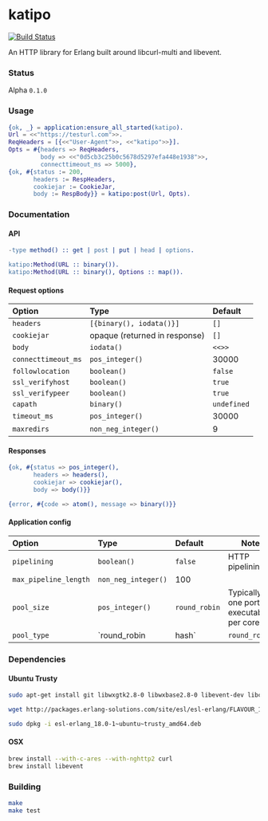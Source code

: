 katipo
=====

[![Build Status][travis_ci_image]][travis_ci]

An HTTP library for Erlang built around libcurl-multi and libevent.

### Status

Alpha `0.1.0`

### Usage

```erlang
{ok, _} = application:ensure_all_started(katipo).
Url = <<"https://testurl.com">>.
ReqHeaders = [{<<"User-Agent">>, <<"katipo">>}].
Opts = #{headers => ReqHeaders,
         body => <<"0d5cb3c25b0c5678d5297efa448e1938">>,
         connecttimeout_ms => 5000},
{ok, #{status := 200,
       headers := RespHeaders,
       cookiejar := CookieJar,
       body := RespBody}} = katipo:post(Url, Opts).
```

### Documentation

#### API

```erlang
-type method() :: get | post | put | head | options.

katipo:Method(URL :: binary()).
katipo:Method(URL :: binary(), Options :: map()).

```

#### Request options

| Option              | Type                            | Default           |
|:--------------------|:------------------------------- |:----------------- |
| `headers`           | `[{binary(), iodata()}]`        | `[]`              |
| `cookiejar`         | opaque (returned in response)   | `[]`              |
| `body`              | `iodata()`                      | `<<>>`            |
| `connecttimeout_ms` | `pos_integer()`                 | 30000             |
| `followlocation`    | `boolean()`                     | `false`           |
| `ssl_verifyhost`    | `boolean()`                     | `true`            |
| `ssl_verifypeer`    | `boolean()`                     | `true`            |
| `capath`            | `binary()`                      | `undefined`       |
| `timeout_ms`        | `pos_integer()`                 | 30000             |
| `maxredirs`         | `non_neg_integer()`             | 9                 |

#### Responses

```erlang
{ok, #{status => pos_integer(),
       headers => headers(),
       cookiejar => cookiejar(),
       body => body()}}

{error, #{code => atom(), message => binary()}}
```

#### Application config

| Option                | Type                 | Default           | Note                                   |
|:----------------------|:---------------------|:----------------- |----------------------------------------|
| `pipelining`          | `boolean()`          | `false`           | HTTP pipelining                        |
| `max_pipeline_length` | `non_neg_integer()`  | 100               |                                        |
| `pool_size`           | `pos_integer()`      | `round_robin`     | Typically one port executable per core |
| `pool_type`           | `round_robin | hash` | `round_robin`     | Hash isotentially useful if pipelining |


### Dependencies

#### Ubuntu Trusty

```sh
sudo apt-get install git libwxgtk2.8-0 libwxbase2.8-0 libevent-dev libcurl4-openssl-dev libcurl4-openssl-dev

wget http://packages.erlang-solutions.com/site/esl/esl-erlang/FLAVOUR_1_esl/esl-erlang_18.0-1~ubuntu~trusty_amd64.deb

sudo dpkg -i esl-erlang_18.0-1~ubuntu~trusty_amd64.deb
```

#### OSX

```sh
brew install --with-c-ares --with-nghttp2 curl
brew install libevent
```

### Building

```sh
make
make test
```

[travis_ci]: https://travis-ci.org/puzza007/katipo
[travis_ci_image]: https://travis-ci.org/puzza007/katipo.png

